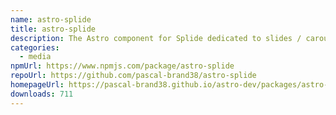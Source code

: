 ```yaml
---
name: astro-splide
title: astro-splide
description: The Astro component for Splide dedicated to slides / carousel / photo swiper.
categories:
  - media
npmUrl: https://www.npmjs.com/package/astro-splide
repoUrl: https://github.com/pascal-brand38/astro-splide
homepageUrl: https://pascal-brand38.github.io/astro-dev/packages/astro-splide
downloads: 711
---
```

